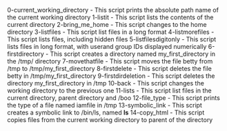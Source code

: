 0-current_working_directory - This script prints the absolute path name of the current working directory
1-listit - This script lists the contents of the current directory
2-bring_me_home - This script changes to the home directory
3-listfiles - This script list files in a long format
4-listmorefiles - This script lists files, including hidden files
5-listfilesdigitonly - This script lists files in long format, with userand group IDs displayed numerically
6-firstdirectory - This script creates a directory named my_first_directory in the /tmp/ directory
7-movethatfile - This script moves the file betty from /tmp to /tmp/my_first_directory
8-firstdelete - This script deletes the file betty in /tmp/my_first_directory
9-firstdirdeletion - This script deletes the directory my_first_directory in /tmp
10-back - This script changes the working directory to the previous one
11-lists - This script list files in the current directory, parent directory and /boo
12-file_type - This script prints the type of a file named iamfile in /tmp
13-symbolic_link - This script creates a symbolic link to /bin/ls, named __ls__
14-copy_html - This script copies files from the current working directory to parent of the directory
